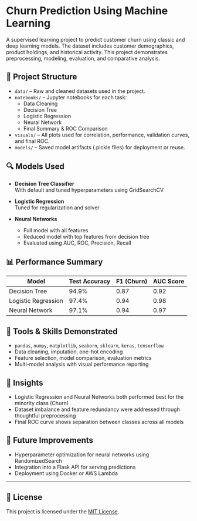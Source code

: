 # Churn Prediction Using Machine Learning

A supervised learning project to predict customer churn using classic and deep learning models. The dataset includes customer demographics, product holdings, and historical activity. This project demonstrates preprocessing, modeling, evaluation, and comparative analysis.

## 📁 Project Structure

- `data/` – Raw and cleaned datasets used in the project.
- `notebooks/` – Jupyter notebooks for each task:
  - Data Cleaning
  - Decision Tree
  - Logistic Regression
  - Neural Network
  - Final Summary & ROC Comparison
- `visuals/` – All plots used for correlation, performance, validation curves, and final ROC.
- `models/` – Saved model artifacts (.pickle files) for deployment or reuse.

## 🔍 Models Used

- **Decision Tree Classifier**  
  With default and tuned hyperparameters using GridSearchCV

- **Logistic Regression**  
  Tuned for regularization and solver

- **Neural Networks**  
  - Full model with all features
  - Reduced model with top features from decision tree
  - Evaluated using AUC, ROC, Precision, Recall

## 📊 Performance Summary

| Model               | Test Accuracy | F1 (Churn) | AUC Score |
|--------------------|---------------|------------|-----------|
| Decision Tree       | 94.9%         | 0.87       | 0.92      |
| Logistic Regression | 97.4%         | 0.94       | 0.98      |
| Neural Network      | 97.1%         | 0.94       | 0.97      |

## 📌 Tools & Skills Demonstrated

- `pandas`, `numpy`, `matplotlib`, `seaborn`, `sklearn`, `keras`, `tensorflow`
- Data cleaning, imputation, one-hot encoding
- Feature selection, model comparison, evaluation metrics
- Multi-model analysis with visual performance reporting

## 🧠 Insights

- Logistic Regression and Neural Networks both performed best for the minority class (Churn)
- Dataset imbalance and feature redundancy were addressed through thoughtful preprocessing
- Final ROC curve shows separation between classes across all models

## 🧪 Future Improvements

- Hyperparameter optimization for neural networks using RandomizedSearch
- Integration into a Flask API for serving predictions
- Deployment using Docker or AWS Lambda

---

## 📜 License

This project is licensed under the [MIT License](LICENSE).
